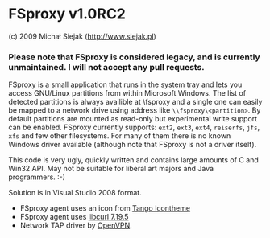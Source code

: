 # FSproxy v1.0RC2
(c) 2009 Michał Siejak (http://www.siejak.pl)

### Please note that FSproxy is considered legacy, and is currently unmaintained. I will not accept any pull requests.

FSproxy is a small application that runs in the system tray and lets you access GNU/Linux partitions from within Microsoft Windows. The list of detected partitions is always availible at \\fsproxy and a single one can easily be mapped to a network drive using address like `\\fsproxy\<partition>`. By default partitions are mounted as read-only but experimental write support can be enabled. FSproxy currently supports: `ext2`, `ext3`, `ext4`, `reiserfs`, `jfs`, `xfs` and few other filesystems. For many of them there is no known Windows driver available (although note that FSproxy is not a driver itself).

This code is very ugly, quickly written and contains large amounts of C and Win32 API.
May not be suitable for liberal art majors and Java programmers. :-)

Solution is in Visual Studio 2008 format.

* FSproxy agent uses an icon from [Tango Icontheme](http://tango.freedesktop.org)
* FSproxy agent uses [libcurl 7.19.5](http://curl.haxx.se)
* Network TAP driver by [OpenVPN](http://openvpn.net).
